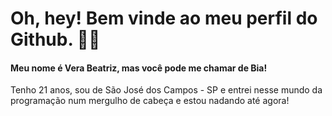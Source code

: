 # Oh, hey! Bem vinde ao meu perfil do Github. ✌🏻

#### Meu nome é Vera Beatriz, mas você pode me chamar de Bia! 
Tenho 21 anos, sou de São José dos Campos - SP e entrei nesse mundo da programação num mergulho de cabeça e estou nadando até agora!





